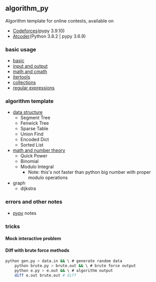 ## algorithm_py
Algorithm template for online contests, available on  
- [Codeforces](https://codeforces.com/)(pypy 3.9.10) 
- [Atcoder](https://atcoder.jp/)(Python 3.8.2 | pypy 3.6.9)

### basic usage
- [basic](https://github.com/amomorning/algorithm-py/blob/master/basic/basic.py)
- [input and output](https://github.com/amomorning/algorithm-py/blob/master/basic/io.py)
- [math and cmath](https://github.com/amomorning/algorithm-py/blob/master/basic/use_math.py)
- [itertools](https://github.com/amomorning/algorithm-py/blob/master/basic/use_itertools.py)
- [collections](https://github.com/amomorning/algorithm-py/blob/master/basic/use_collections.py)
- [regular expressions](https://github.com/amomorning/algorithm-py/blob/master/basic/use_re.py)

### algorithm template
- [data structure](https://github.com/amomorning/algorithm-py/blob/master/template/data_structures.py)
    - Segment Tree
    - Fenwick Tree
    - Sparse Table
    - Union Find
    - Encoded Dict
    - Sorted List
- [math and number theory](https://github.com/amomorning/algorithm-py/blob/master/template/math_number.py)
    - Quick Power
    - Binomial
    - Modulo Integral
      - Note: this's not faster than python big number with proper modulo operations
- graph
    - dijkstra


### errors and other notes
- [pypy](https://github.com/amomorning/algorithm-py/blob/master/basic/use_pypy.py) notes

### tricks

#### Mock interactive problem
<!-- TODO -->

#### Diff with brute force methods
``` bash
python gen.py > data.in && \ # generate random data
    python brute.py > brute.out && \ # brute force output
    python e.py > e.out && \ # algorithm output
    diff e.out brute.out # diff
```
